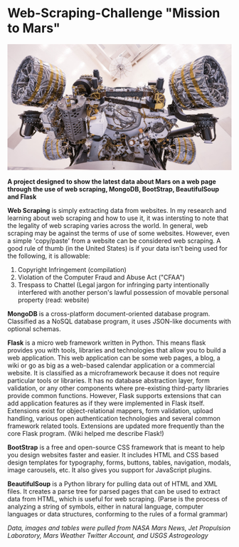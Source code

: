 # Web-Scraping-Challenge "Mission to Mars"

![mission_to_mars](templates/pia23828-main-16.jpg)

**A project designed to show the latest data about Mars on a web page through the use of web scraping, MongoDB, BootStrap, BeautifulSoup and Flask**

**Web Scraping** is simply extracting data from websites.  In my research and learning about web scraping and how to use it, it was intersting to note that the legality of web scraping varies across the world. In general, web scraping may be against the terms of use of some websites.  However, even a simple 'copy/paste' from a website can be considered web scraping.  A good rule of thumb (in the United States) is if your data isn't being used for the following, it is allowable: 
1. Copyright Infringement (compilation)
2. Violation of the Computer Fraud and Abuse Act ("CFAA")
3. Trespass to Chattel (Legal jargon for infringing party intentionally interfered with another person's lawful possession of movable personal property (read: website)

**MongoDB** is a cross-platform document-oriented database program. Classified as a NoSQL database program, it uses JSON-like documents with optional schemas. 

**Flask** is a micro web framework written in Python. This means flask provides you with tools, libraries and technologies that allow you to build a web application. This web application can be some web pages, a blog, a wiki or go as big as a web-based calendar application or a commercial website.  It is classified as a microframework because it does not require particular tools or libraries. It has no database abstraction layer, form validation, or any other components where pre-existing third-party libraries provide common functions. However, Flask supports extensions that can add application features as if they were implemented in Flask itself. Extensions exist for object-relational mappers, form validation, upload handling, various open authentication technologies and several common framework related tools. Extensions are updated more frequently than the core Flask program. (Wiki helped me describe Flask!)

**BootStrap** is a free and open-source CSS framework that is meant to help you design websites faster and easier. It includes HTML and CSS based design templates for typography, forms, buttons, tables, navigation, modals, image carousels, etc. It also gives you support for JavaScript plugins.

**BeautifulSoup** is a Python library for pulling data out of HTML and XML files. It creates a parse tree for parsed pages that can be used to extract data from HTML, which is useful for web scraping.  (Parse is the process of analyzing a string of symbols, either in natural language, computer languages or data structures, conforming to the rules of a formal grammar)


*Data, images and tables were pulled from NASA Mars News, Jet Propulsion Laboratory, Mars Weather Twitter Account, and USGS Astrogeology*
